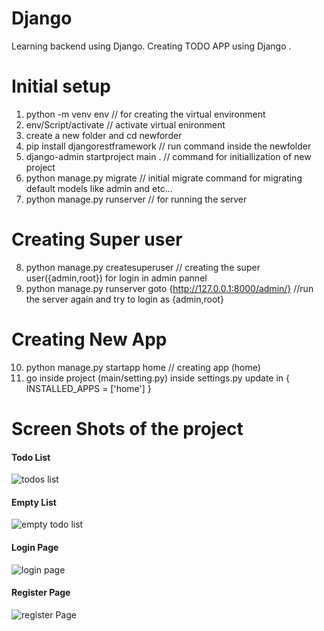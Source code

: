 # Django
Learning backend using Django. Creating TODO APP using Django .

# Initial setup
1. python -m venv env       // for creating the virtual environment
2. env/Script/activate     // activate virtual enironment
3. create a new folder and cd newforder  
4. pip install djangorestframework     // run command inside the newfolder
5. django-admin startproject main .   // command for initiallization of new project
6. python manage.py migrate         // initial migrate command for migrating default models like admin and etc...
7. python manage.py runserver       // for running the server
# Creating Super user
8. python manage.py createsuperuser // creating the super user({admin,root}) for login in admin pannel
9. python manage.py runserver goto {http://127.0.0.1:8000/admin/} //run the server again and try to login as {admin,root}
# Creating New App 
10. python manage.py startapp home  // creating app (home)
11. go inside project (main/setting.py) inside settings.py update in  { INSTALLED_APPS = ['home'] }
# Screen Shots of the project
#### Todo List
![todos list](https://github.com/chirag24parmar/Multi-User-TODO/assets/89308061/62e3641c-9847-473c-85b7-1a522c56fa2b)
#### Empty List
![empty todo list](https://github.com/chirag24parmar/Multi-User-TODO/assets/89308061/9fc27ce7-80c5-4a8b-add9-a6a93d006ea6)
#### Login Page
![login page](https://github.com/chirag24parmar/Multi-User-TODO/assets/89308061/87639232-53cf-4e7d-a8e9-1b547f51466d)
#### Register Page
![register Page](https://github.com/chirag24parmar/Multi-User-TODO/assets/89308061/0cb186f7-35df-4b2c-80ca-51935c793a44)


